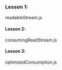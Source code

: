 ### Lesson 1: 
readableStream.js

#### Lesson 2: 
consumingReadStream.js

#### Lesson 3: 
optimizedConsumption.js
